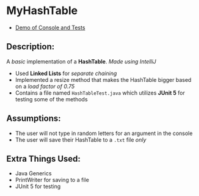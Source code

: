 # MyHashTable
- [Demo of Console and Tests](https://drive.google.com/drive/folders/18qTKtGnLcGSCVHjay1fEQHtiacX5W4Zb?usp=sharing)

## Description:
A *basic* implementation of a **HashTable**. *Made using IntelliJ*
 - Used **Linked Lists** for *separate chaining*
 - Implemented a resize method that makes the HashTable bigger based on a *load factor of 0.75*
 - Contains a file named `HashTableTest.java` which utilizes **JUnit 5** for testing some of the methods

## Assumptions:
 - The user will not type in random letters for an argument in the console
 - The user will save their HashTable to a `.txt` file *only*

## Extra Things Used:
 - Java Generics
 - PrintWriter for saving to a file
 - JUnit 5 for testing
